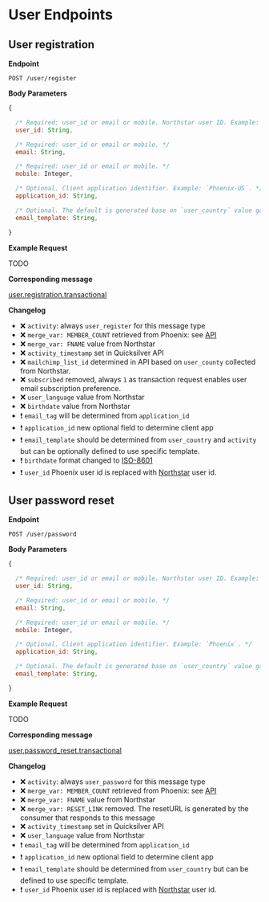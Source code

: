 # User Endpoints

## User registration

**Endpoint**

```
POST /user/register
```


**Body Parameters**

```js
{

  /* Required: user_id or email or mobile. Northstar user ID. Example: `555b9225bffebc31068b4567`. */
  user_id: String,

  /* Required: user_id or email or mobile. */
  email: String,

  /* Required: user_id or email or mobile. */
  mobile: Integer,

  /* Optional. Client application identifier. Example: `Phoenix-US`. */
  application_id: String,

  /* Optional. The default is generated base on `user_country` value gathered from user settings found for `email` or `user_id`. Example: `mb-user-register-US`. Defining this value allows for specification of an alternative template. */
  email_template: String,

}
```


**Example Request**

TODO

**Corresponding message**

[user.registration.transactional](../messages/user.registration.transactional.md)


**Changelog**

- :x: `activity`: always `user_register` for this message type
- :x: `merge_var: MEMBER_COUNT` retrieved from Phoenix: see [API](https://github.com/DoSomething/phoenix/wiki/API#get-member-count)
- :x: `merge_var: FNAME` value from Northstar
- :x: `activity_timestamp` set in Quicksilver API
- :x: `mailchimp_list_id` determined in API based on `user_county` collected from Northstar.
- :x: `subscribed` removed, always `1` as transaction request enables user email subscription preference.
- :x: `user_language` value from Northstar
- :x: `birthdate` value from Northstar
- :heavy_exclamation_mark: `email_tag` will be determined from `application_id`
- :heavy_exclamation_mark: `application_id` new optional field to determine client app
- :heavy_exclamation_mark: `email_template` should be determined from `user_country` and `activity` but can be optionally defined to use specific template.
- :heavy_exclamation_mark: `birthdate` format changed to [ISO-8601](https://en.wikipedia.org/wiki/ISO_8601)
- :heavy_exclamation_mark: `user_id` Phoenix user id is replaced with [Northstar](https://github.com/DoSomething/northstar/blob/dev/documentation/endpoints/users.md#retrieve-a-user) user id.



## User password reset

**Endpoint**

```
POST /user/password
```

**Body Parameters**

```js
{

  /* Required: user_id or email or mobile. Northstar user ID. Example: `555b9225bffebc31068b4567`. */
  user_id: String,

  /* Required: user_id or email or mobile. */
  email: String,

  /* Required: user_id or email or mobile. */
  mobile: Integer,

  /* Optional. Client application identifier. Example: `Phoenix`. */
  application_id: String,

  /* Optional. The default is generated base on `user_country` value gathered from user settings found for `email` or `user_id`. Example: `mb-user-password-US`. Defining this value allows for specification of an alternative template. */
  email_template: String,

}
```

**Example Request**

TODO

**Corresponding message**

[user.password_reset.transactional](../messages/user.password_reset.transactional.md)

**Changelog**

- :x: `activity`: always `user_password` for this message type
- :x: `merge_var: MEMBER_COUNT` retrieved from Phoenix: see [API](https://github.com/DoSomething/phoenix/wiki/API#get-member-count)
- :x: `merge_var: FNAME` value from Northstar
- :x: `merge_var: RESET_LINK` removed. The resetURL is generated by the consumer that responds to this message
- :x: `activity_timestamp` set in Quicksilver API
- :x: `user_language` value from Northstar
- :heavy_exclamation_mark: `email_tag` will be determined from `application_id`
- :heavy_exclamation_mark: `application_id` new optional field to determine client app
- :heavy_exclamation_mark: `email_template` should be determined from `user_country` but can be defined to use specific template.
- :heavy_exclamation_mark: `user_id` Phoenix user id is replaced with [Northstar](https://github.com/DoSomething/northstar/blob/dev/documentation/endpoints/users.md#retrieve-a-user) user id.
